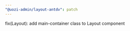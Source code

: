 ```yaml
---
"@uozi-admin/layout-antdv": patch
---
```


fix(Layout): add main-container class to Layout component
